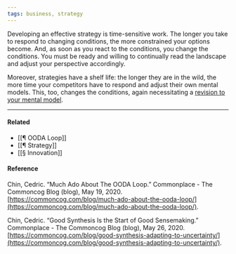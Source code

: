 ```yaml
---
tags: business, strategy
---
```


Developing an effective strategy is time-sensitive work. The longer you take to
respond to changing conditions, the more constrained your options become. And,
as soon as you react to the conditions, you change the conditions. You must be
ready and willing to continually read the landscape and adjust your perspective
accordingly.

Moreover, strategies have a shelf life: the longer they are in the wild, the
more time your competitors have to respond and adjust their own mental models.
This, too, changes the conditions, again necessitating a
[revision to your mental model](https://publish.obsidian.md/mobydiction/strategy+is+about+developing+perspective).

---

#### Related

- [[¶ OODA Loop]]
- [[¶ Strategy]]
- [[§ Innovation]]

#### Reference

Chin, Cedric. “Much Ado About The OODA Loop.” Commonplace - The Commoncog Blog
(blog), May 19, 2020.
[https://commoncog.com/blog/much-ado-about-the-ooda-loop/](https://commoncog.com/blog/much-ado-about-the-ooda-loop/).

Chin, Cedric. “Good Synthesis Is the Start of Good Sensemaking.” Commonplace -
The Commoncog Blog (blog), May 26, 2020.
[https://commoncog.com/blog/good-synthesis-adapting-to-uncertainty/](https://commoncog.com/blog/good-synthesis-adapting-to-uncertainty/).
